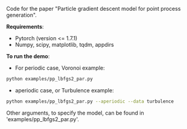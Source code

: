 
Code for the paper "Particle gradient descent model for point process generation".


**Requirements**:
- Pytorch (version <= 1.7.1)
- Numpy, scipy, matplotlib, tqdm, appdirs


**To run the demo**:
- For periodic case, Voronoi example:
```bash
python examples/pp_lbfgs2_par.py
```
- aperiodic case, or Turbulence example:
```bash
python examples/pp_lbfgs2_par.py --aperiodic --data turbulence
```

Other arguments, to specify the model, can be found in 'examples/pp_lbfgs2_par.py'.
